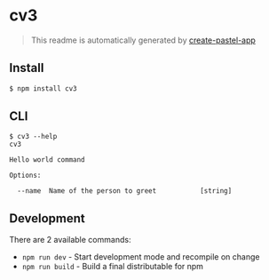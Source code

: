 # cv3

> This readme is automatically generated by [create-pastel-app](https://github.com/vadimdemedes/create-pastel-app)

## Install

```bash
$ npm install cv3
```

## CLI

```
$ cv3 --help
cv3

Hello world command

Options:

  --name  Name of the person to greet           [string]
```

## Development

There are 2 available commands:

- `npm run dev` - Start development mode and recompile on change
- `npm run build` - Build a final distributable for npm
